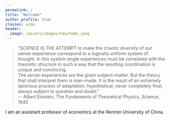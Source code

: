 ```yaml
---
permalink: /
title: "Welcome"
author_profile: true
classes: wide
header:
  image: /assets/images/new/home.jpeg
---
```


>"SCIENCE IS THE ATTEMPT to make the chaotic diversity of our sense-experience correspond to a logically uniform system of thought. In this system single experiences must be correlated with the theoretic structure in such a way that the resulting coordination is unique and convincing.  
The sense-experiences are the given subject-matter. But the theory that shall interpret them is man-made. It is the result of an extremely laborious process of adaptation: hypothetical, never completely final, always subject to question and doubt."   
-- Albert Einstein, The Fundaments of Theoretical Physics, Science, 1940

I am an assistant professor of economics at the Renmin University of China.
